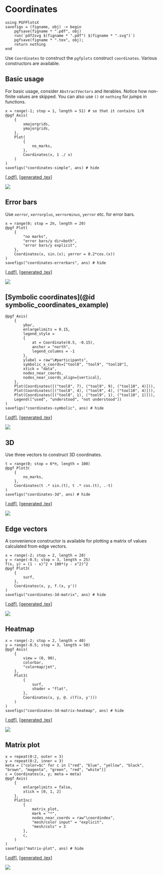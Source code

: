 # Coordinates

```@setup pgf
using PGFPlotsX
savefigs = (figname, obj) -> begin
    pgfsave(figname * ".pdf", obj)
    run(`pdf2svg $(figname * ".pdf") $(figname * ".svg")`)
    pgfsave(figname * ".tex", obj);
    return nothing
end
```

Use `Coordinates` to construct the `pgfplots` construct `coordinates`. Various constructors are available.

## Basic usage

For basic usage, consider `AbstractVectors` and iterables. Notice how non-finite values are skipped. You can also use `()` or `nothing` for jumps in functions.

```@example pgf
x = range(-1; stop = 1, length = 51) # so that it contains 1/0
@pgf Axis(
    {
        xmajorgrids,
        ymajorgrids,
    },
    Plot(
        {
            no_marks,
        },
        Coordinates(x, 1 ./ x)
    )
)
savefigs("coordinates-simple", ans) # hide
```

[\[.pdf\]](coordinates-simple.pdf), [\[generated .tex\]](coordinates-simple.tex)

![](coordinates-simple.svg)


## Error bars

Use `xerror`, `xerrorplus`, `xerrorminus`, `yerror` etc. for error bars.

```@example pgf
x = range(0; stop = 2π, length = 20)
@pgf Plot(
    {
        "no marks",
        "error bars/y dir=both",
        "error bars/y explicit",
    },
    Coordinates(x, sin.(x); yerror = 0.2*cos.(x))
)
savefigs("coordinates-errorbars", ans) # hide
```

[\[.pdf\]](coordinates-errorbars.pdf), [\[generated .tex\]](coordinates-errorbars.tex)

![](coordinates-errorbars.svg)

## [Symbolic coordinates](@id symbolic_coordinates_example)

```@example pgf
@pgf Axis(
    {
        ybar,
        enlargelimits = 0.15,
        legend_style =
        {
            at = Coordinate(0.5, -0.15),
            anchor = "north",
            legend_columns = -1
        },
        ylabel = raw"\#participants",
        symbolic_x_coords=["tool8", "tool9", "tool10"],
        xtick = "data",
        nodes_near_coords,
        nodes_near_coords_align={vertical},
    },
    Plot(Coordinates([("tool8", 7), ("tool9", 9), ("tool10", 4)])),
    Plot(Coordinates([("tool8", 4), ("tool9", 4), ("tool10", 4)])),
    Plot(Coordinates([("tool8", 1), ("tool9", 1), ("tool10", 1)])),
    Legend(["used", "understood", "not understood"])
)
savefigs("coordinates-symbolic", ans) # hide
```

[\[.pdf\]](coordinates-symbolic.pdf), [\[generated .tex\]](coordinates-symbolic.tex)

![](coordinates-symbolic.svg)

## 3D

Use three vectors to construct 3D coordinates.

```@example pgf
t = range(0; stop = 6*π, length = 100)
@pgf Plot3(
    {
        no_marks,
    },
    Coordinates(t .* sin.(t), t .* cos.(t), .-t)
)
savefigs("coordinates-3d", ans) # hide
```

[\[.pdf\]](coordinates-3d.pdf), [\[generated .tex\]](coordinates-3d.tex)

![](coordinates-3d.svg)

## Edge vectors

A convenience constructor is available for plotting a matrix of values calculated from edge vectors.

```@example pgf
x = range(-2; stop = 2, length = 20)
y = range(-0.5; stop = 3, length = 25)
f(x, y) = (1 - x)^2 + 100*(y - x^2)^2
@pgf Plot3(
    {
        surf,
    },
    Coordinates(x, y, f.(x, y'))
)
savefigs("coordinates-3d-matrix", ans) # hide
```

[\[.pdf\]](coordinates-3d-matrix.pdf), [\[generated .tex\]](coordinates-3d-matrix.tex)

![](coordinates-3d-matrix.svg)

## Heatmap

```@example pgf
x = range(-2; stop = 2, length = 40)
y = range(-0.5; stop = 3, length = 50)
@pgf Axis(
    {
        view = (0, 90),
        colorbar,
        "colormap/jet",
    },
    Plot3(
        {
            surf,
            shader = "flat",
        },
        Coordinates(x, y, @. √(f(x, y')))
    )
)
savefigs("coordinates-3d-matrix-heatmap", ans) # hide
```

[\[.pdf\]](coordinates-3d-matrix-heatmap.pdf), [\[generated .tex\]](coordinates-3d-matrix-heatmap.tex)

![](coordinates-3d-matrix-heatmap.svg)

## Matrix plot

```@example pgf
x = repeat(0:2, outer = 3)
y = repeat(0:2, inner = 3)
meta = ["color=$c" for c in ["red", "blue", "yellow", "black", "brown", "magenta", "green", "red", "white"]]
c = Coordinates(x, y; meta = meta)
@pgf Axis(
    {
        enlargelimits = false,
        xtick = [0, 1, 2]
    },
    PlotInc(
        {
            matrix_plot,
            mark = "*",
            nodes_near_coords = raw"\coordindex",
            "mesh/color input" = "explicit",
            "mesh/cols" = 3
        },
        c,
    )
)
savefigs("matrix-plot", ans) # hide
```

[\[.pdf\]](matrix-plot.pdf), [\[generated .tex\]](matrix-plot.tex)

![](matrix-plot.svg)

